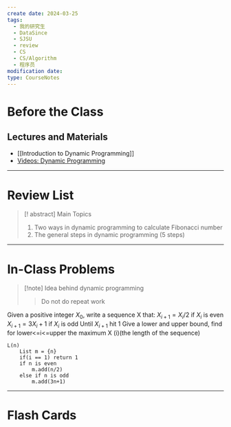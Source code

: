 ```yaml
---
create date: 2024-03-25
tags:
  - 我的研究生
  - DataSince
  - SJSU
  - review
  - CS
  - CS/Algorithm
  - 程序员
modification date: 
type: CourseNotes
---
```

# Before the Class
## Lectures and Materials
- [[Introduction to Dynamic Programming]]
- [Videos: Dynamic Programming](https://www.youtube.com/playlist?list=PLSVu1-lON6LwaLkn1J4slNQEp2oEjWCqX)
---
# Review List
>[! abstract] Main Topics
>1. Two ways in dynamic programming to calculate Fibonacci number
>2. The general steps in dynamic programming (5 steps)

---
# In-Class Problems
>[!note]  Idea behind dynamic programming
>> Do not do repeat work

Given a positive integer $X_0$, write a sequence X that:
$X_{i+1}=X_i/2$ if $X_i$ is even
$X_{i+1}=3X_i+1$ if $X_i$ is odd
Until $X_{i+1}$ hit 1
 Give a lower and upper bound, find for lower<=i<=upper the maximum X (i)(the length of the sequence)
```
L(n)
	List m = {n}
	if(i == 1) return 1
	if n is even
		m.add(n/2)
	else if n is odd
		m.add(3n+1)
```

---
# Flash Cards

